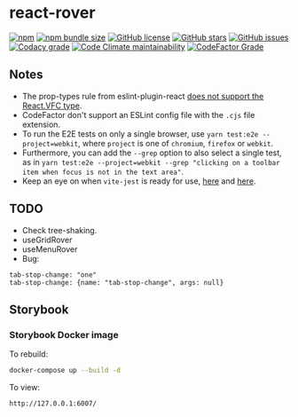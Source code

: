 # react-rover

[![npm](https://img.shields.io/npm/v/react-rover?style=for-the-badge)](https://www.npmjs.com/package/react-rover)
[![npm bundle size](https://img.shields.io/bundlephobia/minzip/react-rover?style=for-the-badge)](https://bundlephobia.com/package/react-rover)
[![GitHub license](https://img.shields.io/github/license/stevejay/react-rover?style=for-the-badge)](https://github.com/stevejay/react-rover/blob/main/LICENSE)
[![GitHub stars](https://img.shields.io/github/stars/stevejay/react-rover?style=for-the-badge)](https://github.com/stevejay/react-rover/stargazers)
[![GitHub issues](https://img.shields.io/github/issues/stevejay/react-rover?style=for-the-badge)](https://github.com/stevejay/react-rover/issues)
[![Codacy grade](https://img.shields.io/codacy/grade/7933e4280d8642e9b503b45ff801c724?style=for-the-badge)](https://www.codacy.com/gh/stevejay/react-rover/dashboard?utm_source=github.com&amp;utm_medium=referral&amp;utm_content=stevejay/react-rover&amp;utm_campaign=Badge_Grade)
[![Code Climate maintainability](https://img.shields.io/codeclimate/maintainability/stevejay/react-rover?style=for-the-badge)](https://codeclimate.com/github/stevejay/react-rover/maintainability)
[![CodeFactor Grade](https://img.shields.io/codefactor/grade/github/stevejay/react-rover/main?style=for-the-badge)](https://www.codefactor.io/repository/github/stevejay/react-rover)

## Notes

- The prop-types rule from eslint-plugin-react [does not support the React.VFC type](https://github.com/yannickcr/eslint-plugin-react/issues/2913).
- CodeFactor don't support an ESLint config file with the `.cjs` file extension.
- To run the E2E tests on only a single browser, use `yarn test:e2e --project=webkit`, where `project` is one of `chromium`, `firefox` or `webkit`.
- Furthermore, you can add the `--grep` option to also select a single test, as in `yarn test:e2e --project=webkit --grep "clicking on a toolbar item when focus is not in the text area"`.
- Keep an eye on when `vite-jest` is ready for use, [here](https://github.com/sodatea/vite-jest/tree/main/packages/vite-jest#limitations-and-differences-with-commonjs-tests) and [here](https://github.com/vitejs/vite/issues/1955).

## TODO

- Check tree-shaking.
- useGridRover
- useMenuRover
- Bug:

```text
tab-stop-change: "one"
tab-stop-change: {name: "tab-stop-change", args: null}
```

## Storybook

### Storybook Docker image

To rebuild:

```bash
docker-compose up --build -d
```

To view:

```bash
http://127.0.0.1:6007/
```
